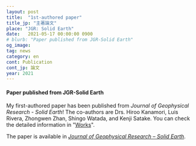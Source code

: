 ```yaml
---
layout: post
title:  "1st-authored paper"
title_jp: "主著論文"
place: "JGR: Solid Earth"
date:   2021-05-17 00:00:00 0900
# blurb: "Paper published from JGR-Solid Earth"
og_image:
tag: news
category: en
cont: Publication
cont_jp: 論文
year: 2021
---
```


#### **Paper published from JGR-Solid Earth**

My first-authored paper has been published from *Journal of Geophysical Research - Solid Earth*!
The co-authors are Drs. Hiroo Kanamori, Luis Rivera, Zhongwen Zhan, Shingo Watada, and Kenji Satake.
You can check the detailed information in "[Works](https://osm3dan.github.io/en/publications)".

The paper is available in [*Journal of Geophysical Research – Solid Earth*](https://doi.org/10.1029/2021JB021693).
